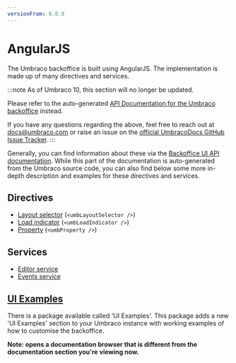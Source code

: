 ```yaml
---
versionFrom: 9.0.0
---
```


# AngularJS

The Umbraco backoffice is built using AngularJS. The implementation is made up of many directives and services.

:::note
As of Umbraco 10, this section will no longer be updated.

Please refer to the auto-generated [API Documentation for the Umbraco backoffice](https://apidocs.umbraco.com/v9/ui) instead.

If you have any questions regarding the above, feel free to reach out at docs@umbraco.com or raise an issue on the [official UmbracoDocs GitHub Issue Tracker](https://github.com/umbraco/UmbracoDocs/issues).
:::

Generally, you can find information about these via the [Backoffice UI API documentation](https://apidocs.umbraco.com/v9/ui). While this part of the documentation is auto-generated from the Umbraco source code, you can also find below some more in-depth description and examples for these directives and services.

## Directives

- [Layout selector](Directives/umbLayoutSelector/) (`<umbLayoutSelector />`)
- [Load indicator](Directives/umbLoadIndicator/) (`<umbLoadIndicator />`)
- [Property](Directives/umbProperty/) (`<umbProperty />`)

## Services

- [Editor service](Services/editorService/)
- [Events service](Services/eventsService/)

## [UI Examples](https://our.umbraco.com/packages/developer-tools/ui-examples/)

There is a package available called 'UI Examples'. This package adds a new 'UI Examples' section to your Umbraco instance with working examples of how to customise the backoffice. 

__Note: opens a documentation browser that is different from the documentation section you're viewing now.__